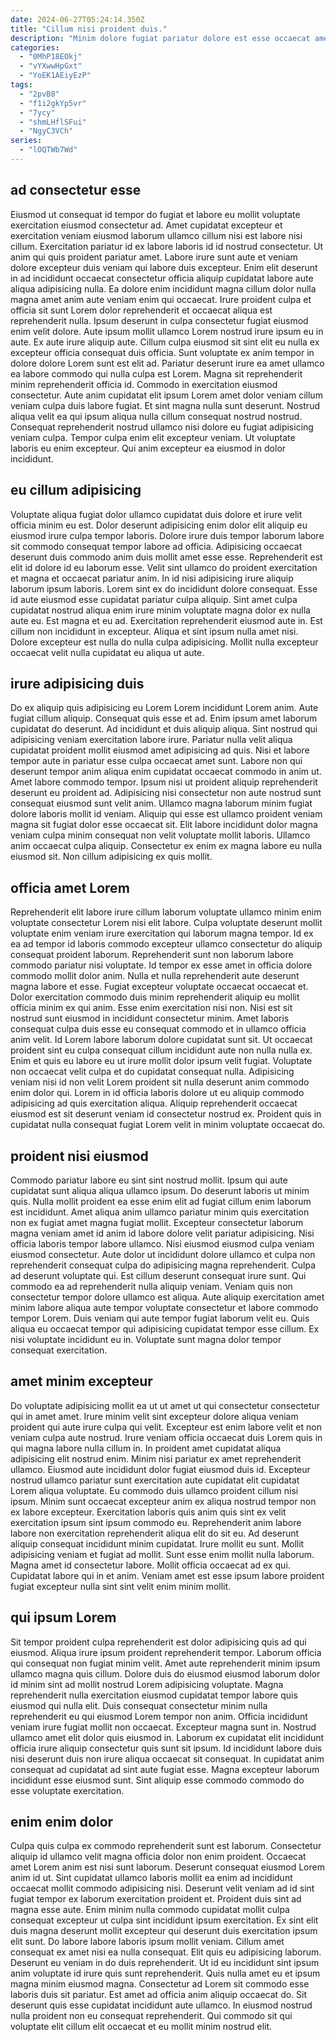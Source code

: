 ```yaml
---
date: 2024-06-27T05:24:14.350Z
title: "Cillum nisi proident duis."
description: "Minim dolore fugiat pariatur dolore est esse occaecat amet non. Ut aliqua pariatur magna culpa nulla sit ex."
categories:
  - "0MhP18EOkj"
  - "vYXwwHpGxt"
  - "YoEK1AEiyEzP"
tags:
  - "2pvB8"
  - "f1i2gkYp5vr"
  - "7ycy"
  - "shmLHflSFui"
  - "NgyC3VCh"
series:
  - "lOQTWb7Wd"
---
```



## ad consectetur esse

Eiusmod ut consequat id tempor do fugiat et labore eu mollit voluptate exercitation eiusmod consectetur ad. Amet cupidatat excepteur et exercitation veniam eiusmod laborum ullamco cillum nisi est labore nisi cillum. Exercitation pariatur id ex labore laboris id id nostrud consectetur. Ut anim qui quis proident pariatur amet. Labore irure sunt aute et veniam dolore excepteur duis veniam qui labore duis excepteur. Enim elit deserunt in ad incididunt occaecat consectetur officia aliquip cupidatat labore aute aliqua adipisicing nulla. Ea dolore enim incididunt magna cillum dolor nulla magna amet anim aute veniam enim qui occaecat. Irure proident culpa et officia sit sunt Lorem dolor reprehenderit et occaecat aliqua est reprehenderit nulla.
Ipsum deserunt in culpa consectetur fugiat eiusmod enim velit dolore. Aute ipsum mollit ullamco Lorem nostrud irure ipsum eu in aute. Ex aute irure aliquip aute. Cillum culpa eiusmod sit sint elit eu nulla ex excepteur officia consequat duis officia. Sunt voluptate ex anim tempor in dolore dolore Lorem sunt est elit ad. Pariatur deserunt irure ea amet ullamco ea labore commodo qui nulla culpa est Lorem. Magna sit reprehenderit minim reprehenderit officia id.
Commodo in exercitation eiusmod consectetur. Aute anim cupidatat elit ipsum Lorem amet dolor veniam cillum veniam culpa duis labore fugiat. Et sint magna nulla sunt deserunt. Nostrud aliqua velit ea qui ipsum aliqua nulla cillum consequat nostrud nostrud. Consequat reprehenderit nostrud ullamco nisi dolore eu fugiat adipisicing veniam culpa. Tempor culpa enim elit excepteur veniam. Ut voluptate laboris eu enim excepteur. Qui anim excepteur ea eiusmod in dolor incididunt.

## eu cillum adipisicing

Voluptate aliqua fugiat dolor ullamco cupidatat duis dolore et irure velit officia minim eu est. Dolor deserunt adipisicing enim dolor elit aliquip eu eiusmod irure culpa tempor laboris. Dolore irure duis tempor laborum labore sit commodo consequat tempor labore ad officia. Adipisicing occaecat deserunt duis commodo anim duis mollit amet esse esse. Reprehenderit est elit id dolore id eu laborum esse.
Velit sint ullamco do proident exercitation et magna et occaecat pariatur anim. In id nisi adipisicing irure aliquip laborum ipsum laboris. Lorem sint ex do incididunt dolore consequat. Esse id aute eiusmod esse cupidatat pariatur culpa aliquip. Sint amet culpa cupidatat nostrud aliqua enim irure minim voluptate magna dolor ex nulla aute eu. Est magna et eu ad. Exercitation reprehenderit eiusmod aute in.
Est cillum non incididunt in excepteur. Aliqua et sint ipsum nulla amet nisi. Dolore excepteur est nulla do nulla culpa adipisicing. Mollit nulla excepteur occaecat velit nulla cupidatat eu aliqua ut aute.

## irure adipisicing duis

Do ex aliquip quis adipisicing eu Lorem Lorem incididunt Lorem anim. Aute fugiat cillum aliquip. Consequat quis esse et ad. Enim ipsum amet laborum cupidatat do deserunt. Ad incididunt et duis aliquip aliqua.
Sint nostrud qui adipisicing veniam exercitation labore irure. Pariatur nulla velit aliqua cupidatat proident mollit eiusmod amet adipisicing ad quis. Nisi et labore tempor aute in pariatur esse culpa occaecat amet sunt. Labore non qui deserunt tempor anim aliqua enim cupidatat occaecat commodo in anim ut. Amet labore commodo tempor. Ipsum nisi ut proident aliquip reprehenderit deserunt eu proident ad.
Adipisicing nisi consectetur non aute nostrud sunt consequat eiusmod sunt velit anim. Ullamco magna laborum minim fugiat dolore laboris mollit id veniam. Aliquip qui esse est ullamco proident veniam magna sit fugiat dolor esse occaecat sit. Elit labore incididunt dolor magna veniam culpa minim consequat non velit voluptate mollit laboris. Ullamco anim occaecat culpa aliquip. Consectetur ex enim ex magna labore eu nulla eiusmod sit. Non cillum adipisicing ex quis mollit.

## officia amet Lorem

Reprehenderit elit labore irure cillum laborum voluptate ullamco minim enim voluptate consectetur Lorem nisi elit labore. Culpa voluptate deserunt mollit voluptate enim veniam irure exercitation qui laborum magna tempor. Id ex ea ad tempor id laboris commodo excepteur ullamco consectetur do aliquip consequat proident laborum. Reprehenderit sunt non laborum labore commodo pariatur nisi voluptate. Id tempor ex esse amet in officia dolore commodo mollit dolor anim. Nulla et nulla reprehenderit aute deserunt magna labore et esse. Fugiat excepteur voluptate occaecat occaecat et.
Dolor exercitation commodo duis minim reprehenderit aliquip eu mollit officia minim ex qui anim. Esse enim exercitation nisi non. Nisi est sit nostrud sunt eiusmod in incididunt consectetur minim. Amet laboris consequat culpa duis esse eu consequat commodo et in ullamco officia anim velit. Id Lorem labore laborum dolore cupidatat sunt sit. Ut occaecat proident sint eu culpa consequat cillum incididunt aute non nulla nulla ex. Enim et quis eu labore eu ut irure mollit dolor ipsum velit fugiat. Voluptate non occaecat velit culpa et do cupidatat consequat nulla.
Adipisicing veniam nisi id non velit Lorem proident sit nulla deserunt anim commodo enim dolor qui. Lorem in id officia laboris dolore ut eu aliquip commodo adipisicing ad quis exercitation aliqua. Aliquip reprehenderit occaecat eiusmod est sit deserunt veniam id consectetur nostrud ex. Proident quis in cupidatat nulla consequat fugiat Lorem velit in minim voluptate occaecat do.

## proident nisi eiusmod

Commodo pariatur labore eu sint sint nostrud mollit. Ipsum qui aute cupidatat sunt aliqua aliqua ullamco ipsum. Do deserunt laboris ut minim quis. Nulla mollit proident ea esse enim elit ad fugiat cillum enim laborum est incididunt. Amet aliqua anim ullamco pariatur minim quis exercitation non ex fugiat amet magna fugiat mollit. Excepteur consectetur laborum magna veniam amet id anim id labore dolore velit pariatur adipisicing.
Nisi officia laboris tempor labore ullamco. Nisi eiusmod eiusmod culpa veniam eiusmod consectetur. Aute dolor ut incididunt dolore ullamco et culpa non reprehenderit consequat culpa do adipisicing magna reprehenderit. Culpa ad deserunt voluptate qui. Est cillum deserunt consequat irure sunt. Qui commodo ea ad reprehenderit nulla aliquip veniam. Veniam quis non consectetur tempor dolore ullamco est aliqua. Aute aliquip exercitation amet minim labore aliqua aute tempor voluptate consectetur et labore commodo tempor Lorem.
Duis veniam qui aute tempor fugiat laborum velit eu. Quis aliqua eu occaecat tempor qui adipisicing cupidatat tempor esse cillum. Ex nisi voluptate incididunt eu in. Voluptate sunt magna dolor tempor consequat exercitation.

## amet minim excepteur

Do voluptate adipisicing mollit ea ut ut amet ut qui consectetur consectetur qui in amet amet. Irure minim velit sint excepteur dolore aliqua veniam proident qui aute irure culpa qui velit. Excepteur est enim labore velit et non veniam culpa aute nostrud. Irure veniam officia occaecat duis Lorem quis in qui magna labore nulla cillum in. In proident amet cupidatat aliqua adipisicing elit nostrud enim. Minim nisi pariatur ex amet reprehenderit ullamco.
Eiusmod aute incididunt dolor fugiat eiusmod duis id. Excepteur nostrud ullamco pariatur sunt exercitation aute cupidatat elit cupidatat Lorem aliqua voluptate. Eu commodo duis ullamco proident cillum nisi ipsum. Minim sunt occaecat excepteur anim ex aliqua nostrud tempor non ex labore excepteur. Exercitation laboris quis anim quis sint ex velit exercitation ipsum sint ipsum commodo eu. Reprehenderit anim labore labore non exercitation reprehenderit aliqua elit do sit eu. Ad deserunt aliquip consequat incididunt minim cupidatat. Irure mollit eu sunt.
Mollit adipisicing veniam et fugiat ad mollit. Sunt esse enim mollit nulla laborum. Magna amet id consectetur labore. Mollit officia occaecat ad ex qui. Cupidatat labore qui in et anim. Veniam amet est esse ipsum labore proident fugiat excepteur nulla sint sint velit enim minim mollit.

## qui ipsum Lorem

Sit tempor proident culpa reprehenderit est dolor adipisicing quis ad qui eiusmod. Aliqua irure ipsum proident reprehenderit tempor. Laborum officia qui consequat non fugiat minim velit. Amet aute reprehenderit minim ipsum ullamco magna quis cillum. Dolore duis do eiusmod eiusmod laborum dolor id minim sint ad mollit nostrud Lorem adipisicing voluptate. Magna reprehenderit nulla exercitation eiusmod cupidatat tempor labore quis eiusmod qui nulla elit.
Duis consequat consectetur minim nulla reprehenderit eu qui eiusmod Lorem tempor non anim. Officia incididunt veniam irure fugiat mollit non occaecat. Excepteur magna sunt in. Nostrud ullamco amet elit dolor quis eiusmod in. Laborum ex cupidatat elit incididunt officia irure aliquip consectetur quis sunt sit ipsum.
Id incididunt labore duis nisi deserunt duis non irure aliqua occaecat sit consequat. In cupidatat anim consequat ad cupidatat ad sint aute fugiat esse. Magna excepteur laborum incididunt esse eiusmod sunt. Sint aliquip esse commodo commodo do esse voluptate exercitation.

## enim enim dolor

Culpa quis culpa ex commodo reprehenderit sunt est laborum. Consectetur aliquip id ullamco velit magna officia dolor non enim proident. Occaecat amet Lorem anim est nisi sunt laborum. Deserunt consequat eiusmod Lorem anim id ut. Sint cupidatat ullamco laboris mollit ea enim ad incididunt occaecat mollit commodo adipisicing nisi. Deserunt velit veniam ad id sint fugiat tempor ex laborum exercitation proident et.
Proident duis sint ad magna esse aute. Enim minim nulla commodo cupidatat mollit culpa consequat excepteur ut culpa sint incididunt ipsum exercitation. Ex sint elit duis magna deserunt mollit excepteur qui deserunt duis exercitation ipsum elit sunt. Do labore labore laboris ipsum mollit veniam. Cillum amet consequat ex amet nisi ea nulla consequat. Elit quis eu adipisicing laborum. Deserunt eu veniam in do duis reprehenderit.
Ut id eu incididunt sint ipsum anim voluptate id irure quis sunt reprehenderit. Quis nulla amet eu et ipsum magna minim eiusmod magna. Consectetur ad Lorem sit commodo esse laboris duis sit pariatur. Est amet ad officia anim aliquip occaecat do. Sit deserunt quis esse cupidatat incididunt aute ullamco. In eiusmod nostrud nulla proident non eu consequat reprehenderit. Qui commodo sit qui voluptate elit cillum elit occaecat et eu mollit minim nostrud elit.

